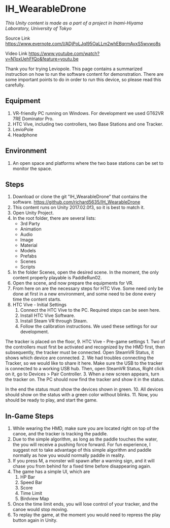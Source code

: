 # IH_WearableDrone
*This Unity content is made as a part of a project in Inami-Hiyama Laboratory, University of Tokyo*

Source Link
https://www.evernote.com/l/ADjPoLJql95OaLLm2whEBqrmAvxS5wvwo8s

Video Link
https://www.youtube.com/watch?v=N1oxUehFfQo&feature=youtu.be

Thank you for trying Leviopole. This page contains a summarized instruction on how to run the software content for demonstration.
There are some important points to do in order to run this device, so please read this carefully.

## Equipment
1. VR-friendly PC running on Windows. For development we used GT62VR 7RE Dominator Pro.
2. HTC Vive, including two controllers, two Base Stations and one Tracker.
3. LevioPole
4. Headphone

## Environment
1. An open space and platforms where the two base stations can be set to monitor the space.

## Steps
1. Download or clone the git "IH_WearableDrone” that contains the software.
https://github.com/richard5635/IH_WearableDrone
2. This content runs on Unity 2017.02.0f3, so it is best to match it.
3. Open Unity Project.
4. In the root folder, there are several lists:
    * 3rd Party
    * Animation
    * Audio
    * Image
    * Material
    * Models
    * Prefabs
    * Scenes
    * Scripts
5. In the folder Scenes, open the desired scene. In the moment, the only content properly playable is PaddleRun02.
6. Open the scene, and now prepare the equipments for VR.
7. From here on are the necessary steps for HTC Vive. Some need only be done at first in a new environment, and some need to be done every time the content starts. 
8. HTC Vive - Initial Settings
    1. Connect the HTC Vive to the PC. Required steps can be seen here.
    2. Install HTC Vive Software. 
    3. Install Steam VR through Steam.
    4. Follow the calibration instructions. We used these settings for our development.


The tracker is placed on the floor, 
9. HTC Vive - Pre-game settings
    1. Two of the controllers must first be activated and recognized by the HMD first, then subsequently, the tracker must be connected. Open SteamVR Status, it shows which device are connected.
    2. We had troubles connecting the Tracker, so we would like to share it here.
Make sure the USB to the tracker is connected to a working USB hub. Then, open SteamVR Status, Right click on it, go to Devices > Pair Controller.
    3. When a new screen appears, turn the tracker on. The PC should now find the tracker and show it in the status.

In the end the status must show the devices shown in green.
10. All devices should show on the status with a green color without blinks.
11. Now, you should be ready to play, and start the game.


## In-Game Steps
1. While wearing the HMD, make sure you are located right on top of the canoe, and the tracker is tracking the paddle.
2. Due to the simple algorithm, as long as the paddle touches the water, the you will receive a pushing force forward. For fun experience, I suggest not to take advantage of this simple algorithm and paddle normally as how you would normally paddle in reality.
3. If you press M, a monster will spawn after a warning sign, and it will chase you from behind for a fixed time before disappearing again.
4. The game has a simple UI, which are
    1. HP Bar
    2. Speed Bar
    3. Score
    4. Time Limit
    5. Birdview Map
5. Once the time limit ends, you will lose control of your tracker, and the canoe would stop moving.
6. To replay the game, at the moment you would need to repress the play button again in Unity.
